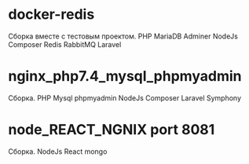 # docker-redis
Сборка вместе с тестовым проектом. PHP MariaDB Adminer NodeJs Composer Redis RabbitMQ Laravel
# nginx_php7.4_mysql_phpmyadmin
Сборка. PHP Mysql phpmyadmin NodeJs Composer Laravel Symphony
# node_REACT_NGNIX port 8081
Сборка. NodeJs React mongo